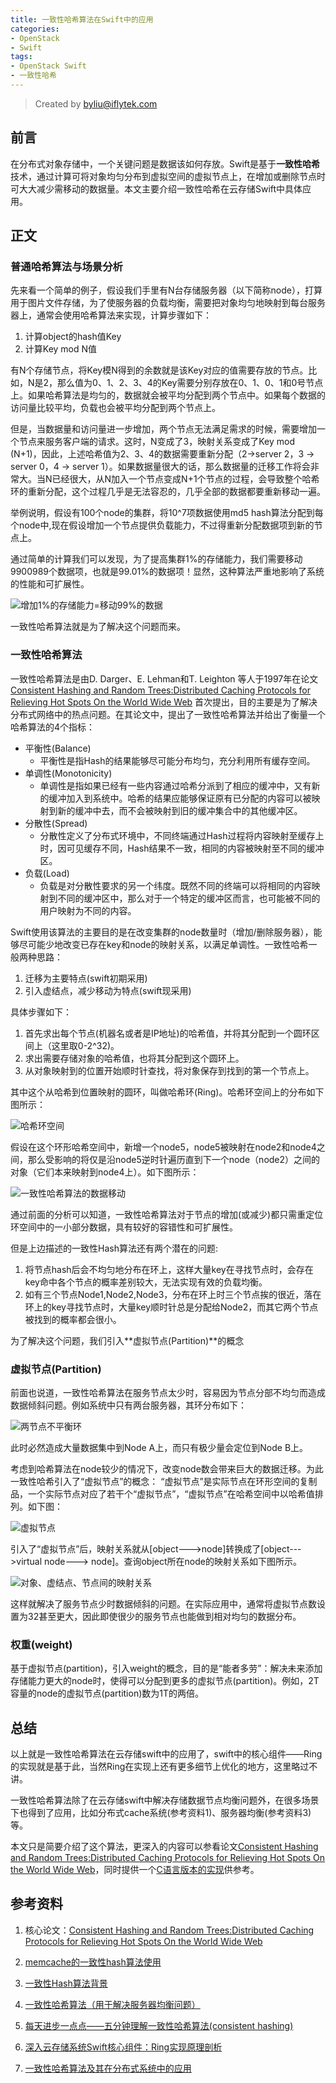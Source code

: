 ```yaml
---
title: 一致性哈希算法在Swift中的应用
categories:
- OpenStack
- Swift
tags:
- OpenStack Swift
- 一致性哈希
---
```


> Created by byliu@iflytek.com

## 前言 ##

在分布式对象存储中，一个关键问题是数据该如何存放。Swift是基于**一致性哈希**技术，通过计算可将对象均匀分布到虚拟空间的虚拟节点上，在增加或删除节点时可大大减少需移动的数据量。本文主要介绍一致性哈希在云存储Swift中具体应用。

## 正文 ##

### 普通哈希算法与场景分析 ###

先来看一个简单的例子，假设我们手里有N台存储服务器（以下简称node），打算用于图片文件存储，为了使服务器的负载均衡，需要把对象均匀地映射到每台服务器上，通常会使用哈希算法来实现，计算步骤如下：
 
1.	计算object的hash值Key
2.	计算Key mod N值

<!--more-->
      
有N个存储节点，将Key模N得到的余数就是该Key对应的值需要存放的节点。比如，N是2，那么值为0、1、2、3、4的Key需要分别存放在0、1、0、1和0号节点上。如果哈希算法是均匀的，数据就会被平均分配到两个节点中。如果每个数据的访问量比较平均，负载也会被平均分配到两个节点上。

但是，当数据量和访问量进一步增加，两个节点无法满足需求的时候，需要增加一个节点来服务客户端的请求。这时，N变成了3，映射关系变成了Key mod (N+1)，因此，上述哈希值为2、3、4的数据需要重新分配（2->server 2，3 -> server 0，4 -> server 1）。如果数据量很大的话，那么数据量的迁移工作将会非常大。当N已经很大，从N加入一个节点变成N+1个节点的过程，会导致整个哈希环的重新分配，这个过程几乎是无法容忍的，几乎全部的数据都要重新移动一遍。

举例说明，假设有100个node的集群，将10^7项数据使用md5 hash算法分配到每个node中,现在假设增加一个节点提供负载能力，不过得重新分配数据项到新的节点上。

通过简单的计算我们可以发现，为了提高集群1%的存储能力，我们需要移动9900989个数据项，也就是99.01%的数据项！显然，这种算法严重地影响了系统的性能和可扩展性。

![增加1%的存储能力=移动99%的数据](http://byliu.bj.openstorage.cn/byliu/普通HASH移动数据.gif "增加1%的存储能力=移动99%的数据")

一致性哈希算法就是为了解决这个问题而来。

### 一致性哈希算法 ###
      
一致性哈希算法是由D. Darger、E. Lehman和T. Leighton 等人于1997年在论文 [Consistent Hashing and Random Trees:Distributed Caching Protocols for Relieving Hot Spots On the World Wide Web](https://www.akamai.com/us/en/multimedia/documents/technical-publication/consistent-hashing-and-random-trees-distributed-caching-protocols-for-relieving-hot-spots-on-the-world-wide-web-technical-publication.pdf) 首次提出，目的主要是为了解决分布式网络中的热点问题。在其论文中，提出了一致性哈希算法并给出了衡量一个哈希算法的4个指标：

*	平衡性(Balance)
	*	平衡性是指Hash的结果能够尽可能分布均匀，充分利用所有缓存空间。
*	单调性(Monotonicity)
	*	单调性是指如果已经有一些内容通过哈希分派到了相应的缓冲中，又有新的缓冲加入到系统中。哈希的结果应能够保证原有已分配的内容可以被映射到新的缓冲中去，而不会被映射到旧的缓冲集合中的其他缓冲区。
*	分散性(Spread)
	*	分散性定义了分布式环境中，不同终端通过Hash过程将内容映射至缓存上时，因可见缓存不同，Hash结果不一致，相同的内容被映射至不同的缓冲区。
*	负载(Load)
	*	负载是对分散性要求的另一个纬度。既然不同的终端可以将相同的内容映射到不同的缓冲区中，那么对于一个特定的缓冲区而言，也可能被不同的用户映射为不同的内容。

Swift使用该算法的主要目的是在改变集群的node数量时（增加/删除服务器），能够尽可能少地改变已存在key和node的映射关系，以满足单调性。一致性哈希一般两种思路：

1.	迁移为主要特点(swift初期采用)
2.	引入虚结点，减少移动为特点(swift现采用)

具体步骤如下：

1.	首先求出每个节点(机器名或者是IP地址)的哈希值，并将其分配到一个圆环区间上（这里取0-2^32)。
2.	求出需要存储对象的哈希值，也将其分配到这个圆环上。
3.	从对象映射到的位置开始顺时针查找，将对象保存到找到的第一个节点上。

其中这个从哈希到位置映射的圆环，叫做哈希环(Ring)。哈希环空间上的分布如下图所示：

![哈希环空间](http://byliu.bj.openstorage.cn/byliu/哈希环空间.png "哈希环空间")

假设在这个环形哈希空间中，新增一个node5，node5被映射在node2和node4之间，那么受影响的将仅是沿node5逆时针遍历直到下一个node（node2）之间的对象（它们本来映射到node4上）。如下图所示：

![一致性哈希算法的数据移动](http://byliu.bj.openstorage.cn/byliu/一致性哈希算法的数据移动.png "一致性哈希算法的数据移动")

通过前面的分析可以知道，一致性哈希算法对于节点的增加(或减少)都只需重定位环空间中的一小部分数据，具有较好的容错性和可扩展性。

但是上边描述的一致性Hash算法还有两个潜在的问题:

1.	将节点hash后会不均匀地分布在环上，这样大量key在寻找节点时，会存在key命中各个节点的概率差别较大，无法实现有效的负载均衡。
2.	如有三个节点Node1,Node2,Node3，分布在环上时三个节点挨的很近，落在环上的key寻找节点时，大量key顺时针总是分配给Node2，而其它两个节点被找到的概率都会很小。

为了解决这个问题，我们引入**虚拟节点(Partition)**的概念

### 虚拟节点(Partition) ###

前面也说道，一致性哈希算法在服务节点太少时，容易因为节点分部不均匀而造成数据倾斜问题。例如系统中只有两台服务器，其环分布如下：

![两节点不平衡环](http://byliu.bj.openstorage.cn/byliu/两节点不平衡环.png "两节点不平衡环")

此时必然造成大量数据集中到Node A上，而只有极少量会定位到Node B上。

考虑到哈希算法在node较少的情况下，改变node数会带来巨大的数据迁移。为此一致性哈希引入了“虚拟节点”的概念： “虚拟节点”是实际节点在环形空间的复制品，一个实际节点对应了若干个“虚拟节点”，“虚拟节点”在哈希空间中以哈希值排列。如下图：

![虚拟节点](http://byliu.bj.openstorage.cn/byliu/虚拟节点.jpg "虚拟节点")

引入了“虚拟节点”后，映射关系就从[object--->node]转换成了[object--->virtual node---> node]。查询object所在node的映射关系如下图所示。

![对象、虚结点、节点间的映射关系](http://byliu.bj.openstorage.cn/byliu/对象、虚结点、节点间的映射关系.jpg "对象、虚结点、节点间的映射关系")

这样就解决了服务节点少时数据倾斜的问题。在实际应用中，通常将虚拟节点数设置为32甚至更大，因此即使很少的服务节点也能做到相对均匀的数据分布。

### 权重(weight) ###

基于虚拟节点(partition)，引入weight的概念，目的是“能者多劳”：解决未来添加存储能力更大的node时，使得可以分配到更多的虚拟节点(partition)。例如，2T 容量的node的虚拟节点(partition)数为1T的两倍。

## 总结 ##

以上就是一致性哈希算法在云存储swift中的应用了，swift中的核心组件——Ring的实现就是基于此，当然Ring在实现上还有更多细节上优化的地方，这里略过不讲。

一致性哈希算法除了在云存储swift中解决存储数据节点均衡问题外，在很多场景下也得到了应用，比如分布式cache系统(参考资料1)、服务器均衡(参考资料3)等。

本文只是简要介绍了这个算法，更深入的内容可以参看论文[Consistent Hashing and Random Trees:Distributed Caching Protocols for Relieving Hot Spots On the World Wide Web](https://www.akamai.com/us/en/multimedia/documents/technical-publication/consistent-hashing-and-random-trees-distributed-caching-protocols-for-relieving-hot-spots-on-the-world-wide-web-technical-publication.pdf)，同时提供一个[C语言版本的实现](http://www.codeproject.com/Articles/56138/Consistent-hashing)供参考。

## 参考资料 ##

1.	核心论文：[Consistent Hashing and Random Trees:Distributed Caching Protocols for Relieving Hot Spots On the World Wide Web](https://www.akamai.com/us/en/multimedia/documents/technical-publication/consistent-hashing-and-random-trees-distributed-caching-protocols-for-relieving-hot-spots-on-the-world-wide-web-technical-publication.pdf)

2.	[memcache的一致性hash算法使用](http://blog.csdn.net/kongqz/article/details/6695417)

3.	[一致性Hash算法背景](http://www.cnblogs.com/haippy/archive/2011/12/10/2282943.html)
	
4.	[一致性哈希算法（用于解决服务器均衡问题）](http://blog.csdn.net/caigen1988/article/details/7708806)

5.	[每天进步一点点——五分钟理解一致性哈希算法(consistent hashing)](http://blog.csdn.net/cywosp/article/details/23397179/)

6.	[深入云存储系统Swift核心组件：Ring实现原理剖析](http://www.cnblogs.com/yuxc/archive/2012/06/22/2558312.html)

7.	[一致性哈希算法及其在分布式系统中的应用](http://www.openstack.cn/?p=303)